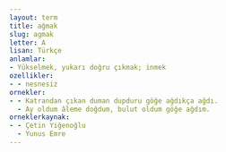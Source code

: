 ```yaml
---
layout: term
title: ağmak
slug: agmak
letter: A
lisan: Türkçe
anlamlar:
- Yükselmek, yukarı doğru çıkmak; inmek
ozellikler:
- - nesnesiz
ornekler:
- - Katrandan çıkan duman dupduru göğe ağdıkça ağdı.
  - Ay oldum âleme doğdum, bulut oldum göğe ağdım.
orneklerkaynak:
- - Çetin Yiğenoğlu
  - Yunus Emre
---
```


